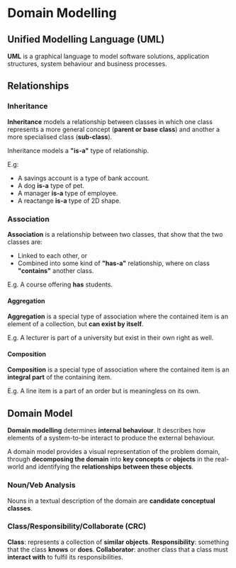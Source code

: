 # Domain Modelling
## Unified Modelling Language (UML)
**UML** is a graphical language to model software solutions, application structures, system behaviour and business processes.

## Relationships
### Inheritance
**Inheritance** models a relationship between classes in which one class represents a more general concept (**parent or base class**) and another a more specialised class (**sub-class**).

Inheritance models a **"is-a"** type of relationship.

E.g:
- A savings account is a type of bank account.
- A dog **is-a** type of pet.
- A manager **is-a** type of employee.
- A reactange **is-a** type of 2D shape.

### Association
**Association** is a relationship between two classes, that show that the two classes are:
- Linked to each other, or
- Combined into some kind of **"has-a"** relationship, where on class **"contains"** another class.

E.g. A course offering **has** students.

#### Aggregation
**Aggregation** is a special type of association where the contained item is an element of a collection, but **can exist by itself**. 

E.g. A lecturer is part of a university but exist in their own right as well.

#### Composition
**Composition** is a special type of association where the contained item is an **integral part** of the containing item. 

E.g. A line item is a part of an order but is meaningless on its own.

## Domain Model
**Domain modelling** determines **internal behaviour**. It describes how elements of a system-to-be interact to produce the external behaviour.

A domain model provides a visual representation of the problem domain, through **decomposing the domain** into **key concepts** or **objects** in the real-world and identifying the **relationships between these objects**.

### Noun/Veb Analysis
Nouns in a textual description of the domain are **candidate conceptual classes**.

### Class/Responsibility/Collaborate (CRC)
**Class**: represents a collection of **similar objects**.
**Responsibility**: something that the class **knows** or **does**.
**Collaborator**: another class that a class must **interact with** to fulfil its responsibilities.
